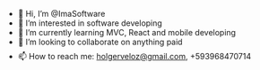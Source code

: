 - 👋 Hi, I’m @ImaSoftware
- 👀 I’m interested in software developing
- 🌱 I’m currently learning MVC, React and mobile developing
- 💞️ I’m looking to collaborate on anything paid $$$$
- 📫 How to reach me: holgerveloz@gmail.com, +593968470714

<!---
ImaSoftware/ImaSoftware is a ✨ special ✨ repository because its `README.md` (this file) appears on your GitHub profile.
You can click the Preview link to take a look at your changes.
--->
